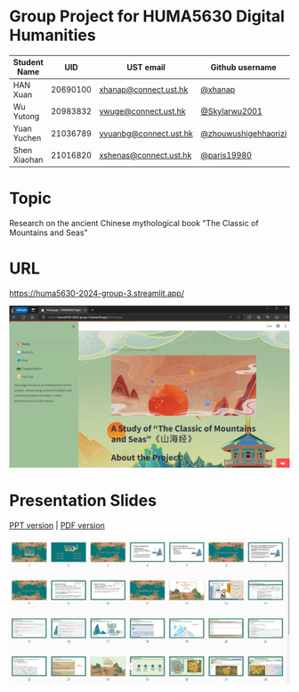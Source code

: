 # Group Project for HUMA5630 Digital Humanities

| Student Name |   UID   |       UST email       | Github username |
| ------------ | --------| --------------------- | --------------- |
|    HAN Xuan  | 20690100| xhanap@connect.ust.hk |    [@xhanap](https://github.com/xhanap)       |
|    Wu Yutong | 20983832| ywuge@connect.ust.hk  |    [@Skylarwu2001](https://github.com/Skylarwu2001) |
|   Yuan Yuchen| 21036789| yyuanbg@connect.ust.hk| [@zhouwushigehhaorizi](https://github.com/zhouwushigehhaorizi)|
|  Shen Xiaohan| 21016820| xshenas@connect.ust.hk| [@paris19980](https://github.com/paris19980)|

# Topic
Research on the ancient Chinese mythological book "The Classic of Mountains and Seas"

# URL
https://huma5630-2024-group-3.streamlit.app/

[![preview_website_group3](preview_website_group3.png)](https://huma5630-2024-group-3.streamlit.app/)

# Presentation Slides
[PPT version](https://github.com/HUMA5630-Digital-Humanities/project-2024-group-3/blob/main/The%20Classic%20of%20Mountains%20and%20Seas.pptx) | [PDF version](https://github.com/HUMA5630-Digital-Humanities/project-2024-group-3/blob/main/The%20Classic%20of%20Mountains%20and%20Seas.pdf)

![preview_presentation-slides_group3](preview_presentation-slides_group3.png)
